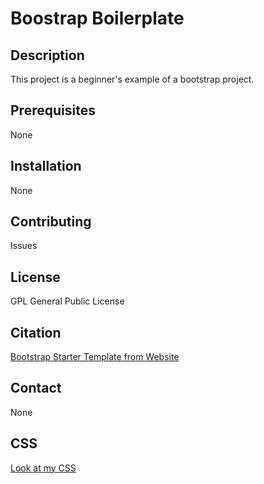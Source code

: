 # Boostrap Boilerplate

## Description
This project is a beginner's example of a bootstrap project.

## Prerequisites
None

## Installation
None

## Contributing
Issues

## License
GPL General Public License

## Citation
[Bootstrap Starter Template from Website](https://getbootstrap.com/docs/4.6/getting-started/introduction/#starter-template)

## Contact
None

## CSS
[Look at my CSS](./css/styles.css)

